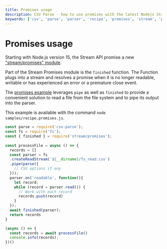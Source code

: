 ```yaml
---
title: Promises usage
description: CSV Parse - how to use promises with the latest Nodejs Stream API.
keywords: ['csv', 'parse', 'parser', 'recipe', 'promises', 'stream', 'pipe', 'read']
---
```


# Promises usage

Starting with Node.js version 15, the Stream API promise a new ["stream/promises" module](https://nodejs.org/api/stream.html#stream_streams_promises_api).

Part of the Stream Promises module is the `finished` function. The Function plugs into a stream and resolves a promise when it is no longer readable, writable or has experienced an error or a premature close event.

The [promises example](https://github.com/adaltas/node-csv/blob/master/packages/csv-parse/samples/recipe.promises.js) leverages `pipe` as well as `finished` to provide a convenient solution to read a file from the file system and to pipe its output into the parser.

This example is available with the command `node samples/recipe.promises.js`.

```js
const parse = require('csv-parse');
const fs = require('fs');
const { finished } = require('stream/promises');
 
const processFile = async () => {
  records = []
  const parser = fs
  .createReadStream(`${__dirname}/fs_read.csv`)
  .pipe(parse({
    // CSV options if any
  }));
  parser.on('readable', function(){
    let record;
    while (record = parser.read()) {
      // Work with each record
      records.push(record)
    }
  });
  await finished(parser);
  return records
}

(async () => {
  const records = await processFile()
  console.info(records);
})()
```
